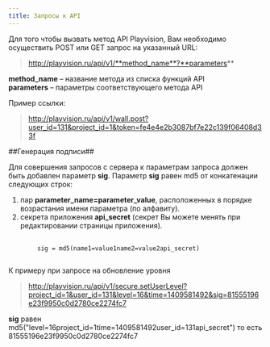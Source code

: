```yaml
---
title: Запросы к API
---
```


Для того чтобы вызвать метод API Playvision, Вам необходимо осуществить POST или GET запрос на указанный URL:

> http://playvision.ru/api/v1/**method_name**?**parameters**

**method_name** – название метода из списка функций API <br>
**parameters** – параметры соответствующего метода API

Пример ссылки:

> http://playvision.ru/api/v1/wall.post?user_id=131&project_id=1&token=fe4e4e2b3087bf7e22c139f06408d33f

##Генерация подписи##

Для совершения запросов с сервера к параметрам запроса должен быть добавлен параметр **sig**.
Параметр **sig** равен md5 от конкатенации следующих строк:

1. пар **parameter_name=parameter_value**, расположенных в порядке возрастания имени параметра (по алфавиту).<br>
2. секрета приложения **api_secret** (секрет Вы можете менять при редактировании страницы приложения).

<pre>
    <code>
        sig = md5(name1=value1name2=value2api_secret)
    </code>
</pre>
К примеру при запросе на обновление уровня

> http://playvision.ru/api/v1/secure.setUserLevel?project_id=1&user_id=131&level=16&time=1409581492&sig=81555196e23f9950c0d2780ce2274fc7

**sig** равен md5("level=16project_id=1time=1409581492user_id=131api_secret") то есть 81555196e23f9950c0d2780ce2274fc7
